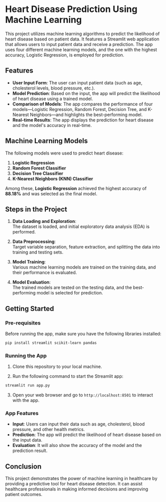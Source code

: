 # **Heart Disease Prediction Using Machine Learning**

This project utilizes machine learning algorithms to predict the likelihood of heart disease based on patient data. It features a Streamlit web application that allows users to input patient data and receive a prediction. The app uses four different machine learning models, and the one with the highest accuracy, Logistic Regression, is employed for prediction.

## **Features**

- **User Input Form**: The user can input patient data (such as age, cholesterol levels, blood pressure, etc.).
- **Model Prediction**: Based on the input, the app will predict the likelihood of heart disease using a trained model.
- **Comparison of Models**: The app compares the performance of four models—Logistic Regression, Random Forest, Decision Tree, and K-Nearest Neighbors—and highlights the best-performing model.
- **Real-time Results**: The app displays the prediction for heart disease and the model's accuracy in real-time.

## **Machine Learning Models**

The following models were used to predict heart disease:

1. **Logistic Regression**
2. **Random Forest Classifier**
3. **Decision Tree Classifier**
4. **K-Nearest Neighbors (KNN) Classifier**

Among these, **Logistic Regression** achieved the highest accuracy of **88.18%** and was selected as the final model.

## **Steps in the Project**

1. **Data Loading and Exploration**:  
   The dataset is loaded, and initial exploratory data analysis (EDA) is performed.

2. **Data Preprocessing**:  
   Target variable separation, feature extraction, and splitting the data into training and testing sets.

3. **Model Training**:  
   Various machine learning models are trained on the training data, and their performance is evaluated.

4. **Model Evaluation**:  
   The trained models are tested on the testing data, and the best-performing model is selected for prediction.

## **Getting Started**

### **Pre-requisites**

Before running the app, make sure you have the following libraries installed:

```bash
pip install streamlit scikit-learn pandas
```

### **Running the App**

1. Clone this repository to your local machine.

2. Run the following command to start the Streamlit app:

```bash
streamlit run app.py
```

3. Open your web browser and go to `http://localhost:8501` to interact with the app.

### **App Features**

- **Input**: Users can input their data such as age, cholesterol, blood pressure, and other health metrics.
- **Prediction**: The app will predict the likelihood of heart disease based on the input data.
- **Evaluation**: It will also show the accuracy of the model and the prediction result.

## Conclusion

This project demonstrates the power of machine learning in healthcare by providing a predictive tool for heart disease detection. It can assist healthcare professionals in making informed decisions and improving patient outcomes.